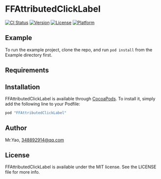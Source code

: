 # FFAttributedClickLabel

[![CI Status](http://img.shields.io/travis/Mr.Yao/FFAttributedClickLabel.svg?style=flat)](https://travis-ci.org/Mr.Yao/FFAttributedClickLabel)
[![Version](https://img.shields.io/cocoapods/v/FFAttributedClickLabel.svg?style=flat)](http://cocoapods.org/pods/FFAttributedClickLabel)
[![License](https://img.shields.io/cocoapods/l/FFAttributedClickLabel.svg?style=flat)](http://cocoapods.org/pods/FFAttributedClickLabel)
[![Platform](https://img.shields.io/cocoapods/p/FFAttributedClickLabel.svg?style=flat)](http://cocoapods.org/pods/FFAttributedClickLabel)

## Example

To run the example project, clone the repo, and run `pod install` from the Example directory first.

## Requirements

## Installation

FFAttributedClickLabel is available through [CocoaPods](http://cocoapods.org). To install
it, simply add the following line to your Podfile:

```ruby
pod "FFAttributedClickLabel"
```

## Author

Mr.Yao, 348892914@qq.com

## License

FFAttributedClickLabel is available under the MIT license. See the LICENSE file for more info.
